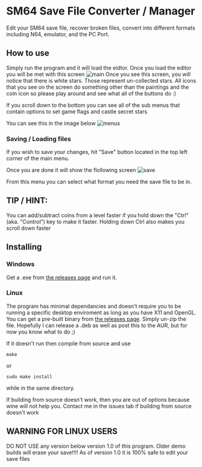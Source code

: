 # SM64 Save File Converter / Manager

Edit your SM64 save file, recover broken files, convert into different formats including N64, emulator, and the PC Port.

## How to use
Simply run the program and it will load the eidtor. Once you load the editor you will be met with this screen
![main](https://user-images.githubusercontent.com/34013705/137811482-0b322bae-fb10-4b78-956e-148a38416a03.png)
Once you see this screen, you will notice that there is white stars. Those represent un-collected stars.
All icons that you see on the screen do something other than the paintings and the coin icon so please play around
and see what all of the buttons do :)

If you scroll down to the bottom you can see all of the sub menus that contain options to set game flags and castle secret stars

You can see this in the image below
![menus](https://user-images.githubusercontent.com/34013705/137811728-e8d457af-1d16-4800-97ea-e7ebd37ea169.png)


### Saving / Loading files
If you wish to save your changes, hit "Save" button located in the top left corner of the main menu.

Once you are done it will show the flollowing screen
![save](https://user-images.githubusercontent.com/34013705/137811862-14d54782-6564-4cb5-9a26-13df8dcc6064.png)

From this menu you can select what format you need the save file to be in.

## TIP / HINT:
You can add/subtract coins from a level faster if you hold down the "Ctrl" (aka. "Control") key to make it faster.
Holding down Ctrl also makes you scroll down faster


## Installing
### Windows
Get a .exe from [the releases page](https://github.com/sonich2401/SM64_Save_File_Converter/releases) and run it.

### Linux
The program has minimal dependancies and doesn't require you to be running a specific desktop enviroment as long as you have X11 and OpenGL.
You can get a pre-built binary from [the releases page](https://github.com/sonich2401/SM64_Save_File_Converter/releases).
Simply un-zip the file. Hopefully I can release a .deb as well as post this to the AUR, but for now you know what to do ;)

If it doesn't run then compile from source and use
```
make
```

or

```
sudo make install
```

while in the same directory.

If building from source doesn't work, then you are out of options because wine will not help you.
Contact me in the issues tab if building from source doesn't work

## WARNING FOR LINUX USERS
DO NOT USE any version below version 1.0 of this program. Older demo builds will erase your save!!!!
As of version 1.0 it is 100% safe to edit your save files

